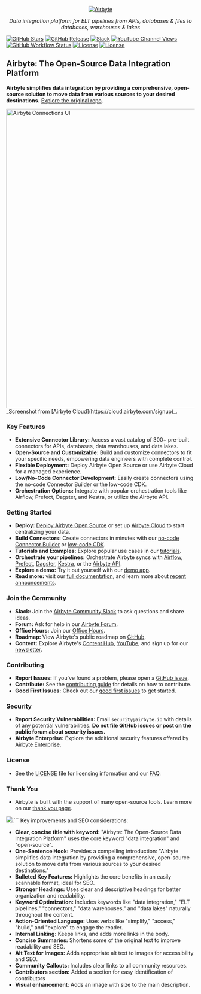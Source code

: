 <p align="center">
  <a href="https://airbyte.com"><img src="https://assets.website-files.com/605e01bc25f7e19a82e74788/624d9c4a375a55100be6b257_Airbyte_logo_color_dark.svg" alt="Airbyte"></a>
</p>

<p align="center">
  <em>Data integration platform for ELT pipelines from APIs, databases & files to databases, warehouses & lakes</em>
</p>

[![GitHub Stars](https://img.shields.io/github/stars/airbytehq/airbyte?style=social&label=Star&maxAge=2592000)](https://github.com/airbytehq/airbyte/stargazers/)
[![GitHub Release](https://img.shields.io/github/v/release/airbytehq/airbyte?color=white)](https://github.com/airbytehq/airbyte/releases)
[![Slack](https://img.shields.io/badge/slack-join-white.svg?logo=slack)](https://airbytehq.slack.com/)
[![YouTube Channel Views](https://img.shields.io/youtube/channel/views/UCQ_JWEFzs1_INqdhIO3kmrw?style=social)](https://www.youtube.com/c/AirbyteHQ/?sub_confirmation=1)
[![GitHub Workflow Status](https://img.shields.io/github/actions/workflow/status/airbytehq/airbyte/gradle.yml?branch=master)](https://github.com/airbytehq/airbyte/actions/workflows/gradle.yml)
[![License](https://img.shields.io/static/v1?label=license&message=MIT&color=white)](https://github.com/airbytehq/airbyte/tree/master/docs/project-overview/licenses)
[![License](https://img.shields.io/static/v1?label=license&message=ELv2&color=white)](https://github.com/airbytehq/airbyte/tree/master/docs/project-overview/licenses)

## Airbyte: The Open-Source Data Integration Platform

**Airbyte simplifies data integration by providing a comprehensive, open-source solution to move data from various sources to your desired destinations.**  [Explore the original repo](https://github.com/airbytehq/airbyte).

<img src="https://github.com/airbytehq/airbyte/assets/38087517/35b01d0b-00bf-407b-87e6-a5cd5cd720b5" alt="Airbyte Connections UI" width="800">
_Screenshot from [Airbyte Cloud](https://cloud.airbyte.com/signup)_.

### Key Features

*   **Extensive Connector Library:** Access a vast catalog of 300+ pre-built connectors for APIs, databases, data warehouses, and data lakes.
*   **Open-Source and Customizable:** Build and customize connectors to fit your specific needs, empowering data engineers with complete control.
*   **Flexible Deployment:** Deploy Airbyte Open Source or use Airbyte Cloud for a managed experience.
*   **Low/No-Code Connector Development:** Easily create connectors using the no-code Connector Builder or the low-code CDK.
*   **Orchestration Options:** Integrate with popular orchestration tools like Airflow, Prefect, Dagster, and Kestra, or utilize the Airbyte API.

### Getting Started

*   **Deploy:** [Deploy Airbyte Open Source](https://docs.airbyte.com/quickstart/deploy-airbyte) or set up [Airbyte Cloud](https://docs.airbyte.com/cloud/getting-started-with-airbyte-cloud) to start centralizing your data.
*   **Build Connectors:** Create connectors in minutes with our [no-code Connector Builder](https://docs.airbyte.com/connector-development/connector-builder-ui/overview) or [low-code CDK](https://docs.airbyte.com/connector-development/config-based/low-code-cdk-overview).
*   **Tutorials and Examples:** Explore popular use cases in our [tutorials](https://airbyte.com/tutorials).
*   **Orchestrate your pipelines:** Orchestrate Airbyte syncs with [Airflow](https://docs.airbyte.com/operator-guides/using-the-airflow-airbyte-operator), [Prefect](https://docs.airbyte.com/operator-guides/using-prefect-task), [Dagster](https://docs.airbyte.com/operator-guides/using-dagster-integration), [Kestra](https://docs.airbyte.com/operator-guides/using-kestra-plugin), or the [Airbyte API](https://reference.airbyte.com/reference/start).
*   **Explore a demo:** Try it out yourself with our [demo app](https://demo.airbyte.io/).
*   **Read more:** visit our [full documentation](https://docs.airbyte.com/), and learn more about [recent announcements](https://airbyte.com/blog-categories/company-updates).

### Join the Community

*   **Slack:** Join the [Airbyte Community Slack](https://airbyte.com/community) to ask questions and share ideas.
*   **Forum:**  Ask for help in our [Airbyte Forum](https://github.com/airbytehq/airbyte/discussions).
*   **Office Hours:** Join our [Office Hours](https://airbyte.io/daily-office-hours/).
*   **Roadmap:** View Airbyte's public roadmap on [GitHub](https://github.com/orgs/airbytehq/projects/37/views/1?pane=issue&itemId=26937554).
*   **Content:** Explore Airbyte's [Content Hub](https://airbyte.com/content-hub), [YouTube](https://www.youtube.com/c/AirbyteHQ), and sign up for our [newsletter](https://airbyte.com/newsletter).

### Contributing

*   **Report Issues:** If you've found a problem, please open a [GitHub issue](https://github.com/airbytehq/airbyte/issues/new/choose).
*   **Contribute:** See the [contributing guide](https://docs.airbyte.com/contributing-to-airbyte/) for details on how to contribute.
*   **Good First Issues:** Check out our [good first issues](https://github.com/airbytehq/airbyte/labels/contributor-program) to get started.

### Security

*   **Report Security Vulnerabilities:** Email `security@airbyte.io` with details of any potential vulnerabilities. **Do not file GitHub issues or post on the public forum about security issues.**
*   **Airbyte Enterprise:** Explore the additional security features offered by [Airbyte Enterprise](https://airbyte.com/airbyte-enterprise).

### License

*   See the [LICENSE](docs/project-overview/licenses/) file for licensing information and our [FAQ](docs/project-overview/licenses/license-faq.md).

### Thank You

*   Airbyte is built with the support of many open-source tools. Learn more on our [thank you page](THANK-YOU.md).

<a href="https://github.com/airbytehq/airbyte/graphs/contributors">
  <img src="https://contrib.rocks/image?repo=airbytehq/airbyte"/>
</a>
```
Key improvements and SEO considerations:

*   **Clear, concise title with keyword:**  "Airbyte: The Open-Source Data Integration Platform" uses the core keyword "data integration" and "open-source".
*   **One-Sentence Hook:**  Provides a compelling introduction: "Airbyte simplifies data integration by providing a comprehensive, open-source solution to move data from various sources to your desired destinations."
*   **Bulleted Key Features:**  Highlights the core benefits in an easily scannable format, ideal for SEO.
*   **Stronger Headings:**  Uses clear and descriptive headings for better organization and readability.
*   **Keyword Optimization:** Includes keywords like "data integration," "ELT pipelines," "connectors," "data warehouses," and "data lakes" naturally throughout the content.
*   **Action-Oriented Language:** Uses verbs like "simplify," "access," "build," and "explore" to engage the reader.
*   **Internal Linking:** Keeps links, and adds more links in the body.
*   **Concise Summaries:** Shortens some of the original text to improve readability and SEO.
*   **Alt Text for Images:**  Adds appropriate alt text to images for accessibility and SEO.
*   **Community Callouts:** Includes clear links to all community resources.
*   **Contributors section:** Added a section for easy identification of contributors
*   **Visual enhancement**: Adds an image with size to the main description.